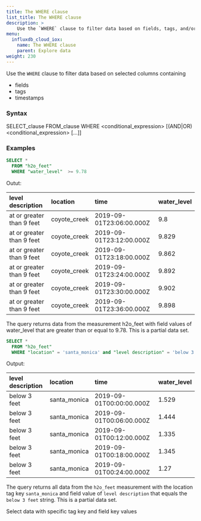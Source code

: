 ```yaml
---
title: The WHERE clause
list_title: The WHERE clause
description: > 
    Use the `WHERE` clause to filter data based on fields, tags, and/or timestamps.
menu:
  influxdb_cloud_iox:
    name: The WHERE clause
    parent: Explore data
weight: 230
---
```


Use the `WHERE` clause to filter data based on selected columns containing
- fields
- tags
- timestamps

### Syntax

SELECT_clause FROM_clause WHERE <conditional_expression> [(AND|OR) <conditional_expression> [...]]



### Examples

```sql
SELECT * 
  FROM "h2o_feet" 
  WHERE "water_level"  >= 9.78
```
Outut:

| level description  | location | time | water_level |
| :----------------- | :-------------------| :------------------| :------- |
|at or greater than 9 feet	|coyote_creek |	2019-09-01T23:06:00.000Z |	9.8|
|at or greater than 9 feet	|coyote_creek |	2019-09-01T23:12:00.000Z |	9.829|
|at or greater than 9 feet	|coyote_creek |	2019-09-01T23:18:00.000Z |	9.862|
|at or greater than 9 feet	|coyote_creek |	2019-09-01T23:24:00.000Z |	9.892|
|at or greater than 9 feet	|coyote_creek |	2019-09-01T23:30:00.000Z |	9.902|
|at or greater than 9 feet	|coyote_creek |	2019-09-01T23:36:00.000Z |	9.898|

The query returns data from the measurement h2o_feet with field values of water_level that are greater than or equal to 9.78. This is a partial data set.

```sql
SELECT * 
  FROM "h2o_feet" 
  WHERE "location" = 'santa_monica' and "level description" = 'below 3 feet' 
```
Output:

| level description  | location | time | water_level |
| :----------------- | :-------------------| :---------------------| :--------------- |
|below 3 feet |	santa_monica | 2019-09-01T00:00:00.000Z	| 1.529 |
|below 3 feet |	santa_monica | 2019-09-01T00:06:00.000Z | 1.444 |
|below 3 feet |	santa_monica | 2019-09-01T00:12:00.000Z | 1.335 |
|below 3 feet |	santa_monica | 2019-09-01T00:18:00.000Z | 1.345 |
|below 3 feet |	santa_monica | 2019-09-01T00:24:00.000Z | 1.27 |

The query returns all data from the `h2o_feet` measurement with the location tag key `santa_monica` and field value of `level description` that equals the `below 3 feet` string. This is a partial data set.

Select data with specific tag key and field key values



